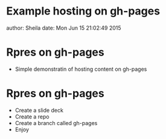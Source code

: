 Example hosting on gh-pages
========================================================
author: Sheila
date: Mon Jun 15 21:02:49 2015

Rpres on gh-pages
========================================================

- Simple demonstratin of hosting content on gh-pages

Rpres on gh-pages
========================================================
- Create a slide deck
- Create a repo
- Create a branch called gh-pages
- Enjoy
